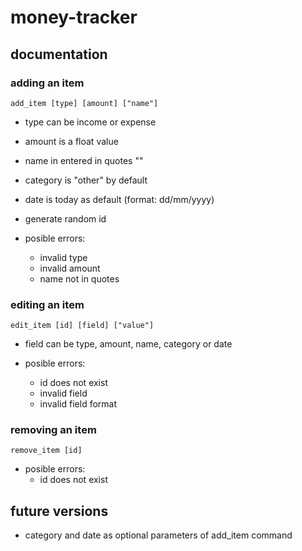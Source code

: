 # money-tracker

## documentation

### adding an item

```
add_item [type] [amount] ["name"]
```
- type can be income or expense
- amount is a float value
- name in entered in quotes ""
- category is "other" by default
- date is today as default (format: dd/mm/yyyy)
- generate random id

- posible errors:
	- invalid type
	- invalid amount
	- name not in quotes

### editing an item
```
edit_item [id] [field] ["value"]
```
- field can be type, amount, name, category or date

- posible errors:
	- id does not exist
	- invalid field
	- invalid field format

### removing an item
```
remove_item [id]
```

- posible errors:
	- id does not exist

## future versions
- category and date as optional parameters of add_item command
